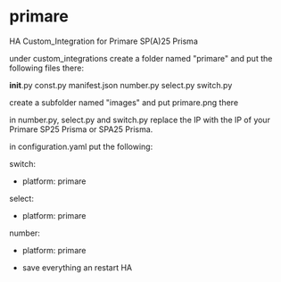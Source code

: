 # primare
HA Custom_Integration for Primare SP(A)25 Prisma

under custom_integrations create a folder named "primare"
and put the following files there:

__init__.py
const.py
manifest.json
number.py
select.py
switch.py

create a subfolder named "images" and put primare.png there

in number.py, select.py and switch.py replace the IP with the IP of your Primare SP25 Prisma or SPA25 Prisma.

in configuration.yaml put the following:

switch:
  - platform: primare

select:
  - platform: primare

number:   
  - platform: primare

  - save everything an restart HA
